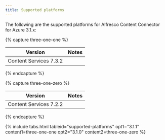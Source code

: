 ```yaml
---
title: Supported platforms
---
```


The following are the supported platforms for Alfresco Content Connector for Azure 3.1.x:

{% capture three-one-one %}

| Version | Notes |
| ------- | ----- |
| Content Services 7.3.2 | |

{% endcapture %}

{% capture three-one-zero %}

| Version | Notes |
| ------- | ----- |
| Content Services 7.2.2 | |

{% endcapture %}

{% include tabs.html tableid="supported-platforms" opt1="3.1.1" content1=three-one-one opt2="3.1.0" content2=three-one-zero %}

